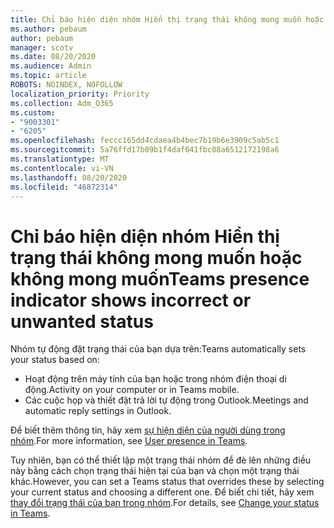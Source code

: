 ```yaml
---
title: Chỉ báo hiện diện nhóm Hiển thị trạng thái không mong muốn hoặc không mong muốn
ms.author: pebaum
author: pebaum
manager: scotv
ms.date: 08/20/2020
ms.audience: Admin
ms.topic: article
ROBOTS: NOINDEX, NOFOLLOW
localization_priority: Priority
ms.collection: Adm_O365
ms.custom:
- "9003301"
- "6205"
ms.openlocfilehash: feccc165dd4cdaea4b4bec7b19b6e3909c5ab5c1
ms.sourcegitcommit: 5a76ffd17b09b1f4daf041fbc08a6512172198a6
ms.translationtype: MT
ms.contentlocale: vi-VN
ms.lasthandoff: 08/20/2020
ms.locfileid: "46872314"
---
```

# <a name="teams-presence-indicator-shows-incorrect-or-unwanted-status"></a><span data-ttu-id="09726-102">Chỉ báo hiện diện nhóm Hiển thị trạng thái không mong muốn hoặc không mong muốn</span><span class="sxs-lookup"><span data-stu-id="09726-102">Teams presence indicator shows incorrect or unwanted status</span></span>

<span data-ttu-id="09726-103">Nhóm tự động đặt trạng thái của bạn dựa trên:</span><span class="sxs-lookup"><span data-stu-id="09726-103">Teams automatically sets your status based on:</span></span>

- <span data-ttu-id="09726-104">Hoạt động trên máy tính của bạn hoặc trong nhóm điện thoại di động.</span><span class="sxs-lookup"><span data-stu-id="09726-104">Activity on your computer or in Teams mobile.</span></span>
- <span data-ttu-id="09726-105">Các cuộc họp và thiết đặt trả lời tự động trong Outlook.</span><span class="sxs-lookup"><span data-stu-id="09726-105">Meetings and automatic reply settings in Outlook.</span></span>

<span data-ttu-id="09726-106">Để biết thêm thông tin, hãy xem [sự hiện diện của người dùng trong nhóm](https://docs.microsoft.com/microsoftteams/presence-admins).</span><span class="sxs-lookup"><span data-stu-id="09726-106">For more information, see [User presence in Teams](https://docs.microsoft.com/microsoftteams/presence-admins).</span></span>  

<span data-ttu-id="09726-107">Tuy nhiên, bạn có thể thiết lập một trạng thái nhóm để đè lên những điều này bằng cách chọn trạng thái hiện tại của bạn và chọn một trạng thái khác.</span><span class="sxs-lookup"><span data-stu-id="09726-107">However, you can set a Teams status that overrides these by selecting your current status and choosing a different one.</span></span> <span data-ttu-id="09726-108">Để biết chi tiết, hãy xem [thay đổi trạng thái của bạn trong nhóm](https://support.microsoft.com/office/change-your-status-in-teams-ce36ed14-6bc9-4775-a33e-6629ba4ff78e).</span><span class="sxs-lookup"><span data-stu-id="09726-108">For details, see [Change your status in Teams](https://support.microsoft.com/office/change-your-status-in-teams-ce36ed14-6bc9-4775-a33e-6629ba4ff78e).</span></span>